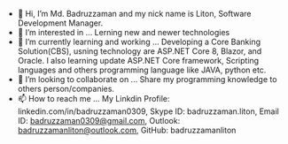- 👋 Hi, I’m Md. Badruzzaman and my nick name is Liton, Software Development Manager.
- 👀 I’m interested in ... Lerning new and newer technologies
- 🌱 I’m currently learning and working ... Developing a Core Banking Solution(CBS), usning technology are ASP.NET Core 8, Blazor, and Oracle. I also learning update ASP.NET Core framework, Scripting languages and others programming language like JAVA, python etc.
- 💞️ I’m looking to collaborate on ... Share my programming knowledge to others person/companies.
- 📫 How to reach me ... My Linkdin Profile: linkedin.com/in/badruzzaman0309, Skype ID: badruzzaman.liton, Email ID: badruzzaman0309@gmail.com, Outlook: badruzzamanliton@outlook.com, GitHub: badruzzamanliton

<!---
badruzzamanliton/badruzzamanliton is a ✨ special ✨ repository because its `README.md` (this file) appears on your GitHub profile.
You can click the Preview link to take a look at your changes.
--->
